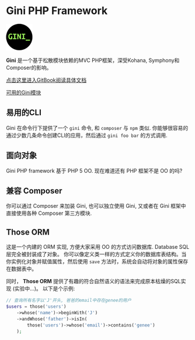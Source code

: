 # Gini PHP Framework

![Gini Logo](raw/assets/icon/gini.png)

**Gini** 是一个基于松散模块依赖的MVC PHP框架，深受Kohana, Symphony和Composer的影响。

[点击这里进入GitBook阅读具体文档](http://iamfat.gitbooks.io/gini-book/)

[可用的Gini模块](https://github.com/gini-modules)

## 易用的CLI
Gini 在命令行下提供了一个 `gini` 命令, 和 `composer` 与 `npm` 类似. 你能够很容易的通过少数几条命令创建CLI的应用，然后通过 `gini foo bar` 的方式调用.

## 面向对象
Gini PHP framework 基于 PHP 5 OO. 现在难道还有 PHP 框架不是 OO 的吗?

## 兼容 Composer
你可以通过 Composer 来加装 Gini, 也可以独立使用 Gini, 又或者在 Gini 框架中直接使用各种 Composer 第三方模块.

## Those ORM
这是一个内建的 ORM 实现, 方便大家采用 OO 的方式访问数据库. Database SQL 层完全被封装成了对象。 你可以像定义类一样的方式定义你的数据库表结构。当你实例化对象并赋值属性，然后使用 `save` 方法时，系统会自动将对象的属性保存在数据表中。

同时， **Those ORM** 提供了有趣的符合自然语义的语法来完成原本枯燥的SQL实现 (实验中...)。
以下是个示例:
```php
// 查询所有名字以'J'开头, 爸爸的email中存在genee的用户
$users = those('users')
    ->whose('name')->beginWith('J')
    ->andWhose('father')->isIn(
        those('users')->whose('email')->contains('genee')
    );
```
